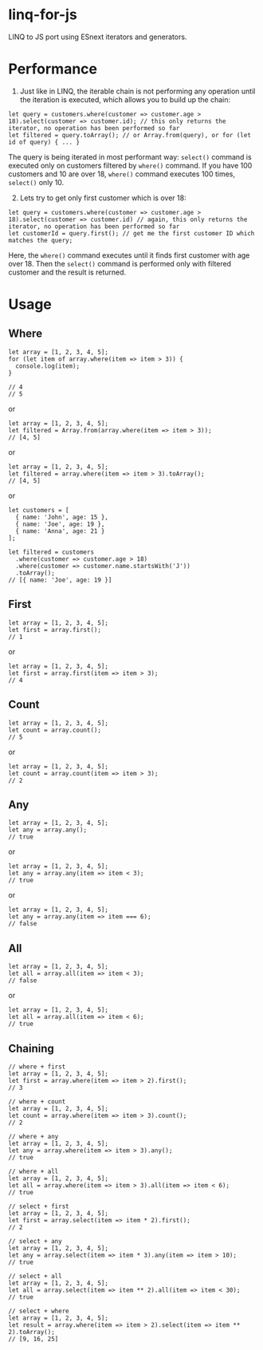 # linq-for-js
LINQ to JS port using ESnext iterators and generators.

# Performance
1. Just like in LINQ, the iterable chain is not performing any operation until the iteration is executed, which allows you to build up the chain:
```
let query = customers.where(customer => customer.age > 18).select(customer => customer.id); // this only returns the iterator, no operation has been performed so far
let filtered = query.toArray(); // or Array.from(query), or for (let id of query) { ... }
```
The query is being iterated in most performant way: `select()` command is executed only on customers filtered by `where()` command. If you have 100 customers and 10 are over 18, `where()` command executes 100 times, `select()` only 10.

2. Lets try to get only first customer which is over 18:
```
let query = customers.where(customer => customer.age > 18).select(customer => customer.id) // again, this only returns the iterator, no operation has been performed so far
let customerId = query.first(); // get me the first customer ID which matches the query;
```
Here, the `where()` command executes until it finds first customer with age over 18. Then the `select()` command is performed only with filtered customer and the result is returned.

# Usage
## Where
```
let array = [1, 2, 3, 4, 5];
for (let item of array.where(item => item > 3)) {
  console.log(item);
}

// 4
// 5
```

or

```
let array = [1, 2, 3, 4, 5];
let filtered = Array.from(array.where(item => item > 3));
// [4, 5]
```

or

```
let array = [1, 2, 3, 4, 5];
let filtered = array.where(item => item > 3).toArray();
// [4, 5]
```

or

```
let customers = [
  { name: 'John', age: 15 },
  { name: 'Joe', age: 19 },
  { name: 'Anna', age: 21 }
];

let filtered = customers
  .where(customer => customer.age > 18)
  .where(customer => customer.name.startsWith('J'))
  .toArray();
// [{ name: 'Joe', age: 19 }]
```

## First
```
let array = [1, 2, 3, 4, 5];
let first = array.first();
// 1
```

or

```
let array = [1, 2, 3, 4, 5];
let first = array.first(item => item > 3);
// 4
```

## Count

```
let array = [1, 2, 3, 4, 5];
let count = array.count();
// 5
```

or

```
let array = [1, 2, 3, 4, 5];
let count = array.count(item => item > 3);
// 2
```

## Any

```
let array = [1, 2, 3, 4, 5];
let any = array.any();
// true
```

or

```
let array = [1, 2, 3, 4, 5];
let any = array.any(item => item < 3);
// true
```

or
```
let array = [1, 2, 3, 4, 5];
let any = array.any(item => item === 6);
// false
```

## All

```
let array = [1, 2, 3, 4, 5];
let all = array.all(item => item < 3);
// false
```

or
```
let array = [1, 2, 3, 4, 5];
let all = array.all(item => item < 6);
// true
```

## Chaining
```
// where + first
let array = [1, 2, 3, 4, 5];
let first = array.where(item => item > 2).first();
// 3
```

```
// where + count
let array = [1, 2, 3, 4, 5];
let count = array.where(item => item > 3).count();
// 2
```

```
// where + any
let array = [1, 2, 3, 4, 5];
let any = array.where(item => item > 3).any();
// true
```

```
// where + all
let array = [1, 2, 3, 4, 5];
let all = array.where(item => item > 3).all(item => item < 6);
// true
```

```
// select + first
let array = [1, 2, 3, 4, 5];
let first = array.select(item => item * 2).first();
// 2
```

```
// select + any
let array = [1, 2, 3, 4, 5];
let any = array.select(item => item * 3).any(item => item > 10);
// true
```

```
// select + all
let array = [1, 2, 3, 4, 5];
let all = array.select(item => item ** 2).all(item => item < 30);
// true
```

```
// select + where
let array = [1, 2, 3, 4, 5];
let result = array.where(item => item > 2).select(item => item ** 2).toArray();
// [9, 16, 25]
```
